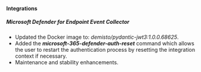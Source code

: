 
#### Integrations

##### Microsoft Defender for Endpoint Event Collector
- Updated the Docker image to: *demisto/pydantic-jwt3:1.0.0.68625*.
- Added the ***microsoft-365-defender-auth-reset*** command which allows the user to restart the authentication process by resetting the integration context if necessary.
- Maintenance and stability enhancements.